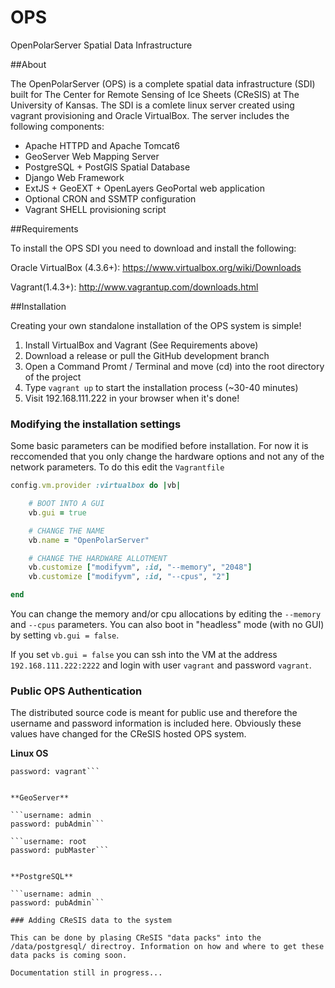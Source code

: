 OPS
===

OpenPolarServer Spatial Data Infrastructure

##About

The OpenPolarServer (OPS) is a complete spatial data infrastructure (SDI) built for The Center for Remote Sensing of Ice Sheets (CReSIS) at The University of Kansas. The SDI is a comlete linux server created using vagrant provisioning and Oracle VirtualBox. The server includes the following components:

* Apache HTTPD and Apache Tomcat6
* GeoServer Web Mapping Server
* PostgreSQL + PostGIS Spatial Database
* Django Web Framework
* ExtJS + GeoEXT + OpenLayers GeoPortal web application
* Optional CRON and SSMTP configuration
* Vagrant SHELL provisioning script
 
##Requirements

To install the OPS SDI you need to download and install the following:

Oracle VirtualBox (4.3.6+): https://www.virtualbox.org/wiki/Downloads

Vagrant(1.4.3+): http://www.vagrantup.com/downloads.html

##Installation

Creating your own standalone installation of the OPS system is simple!

1. Install VirtualBox and Vagrant (See Requirements above)
2. Download a release or pull the GitHub development branch
2. Open a Command Promt / Terminal and move (cd) into the root directory of the project
3. Type ```vagrant up``` to start the installation process (~30-40 minutes)
4. Visit 192.168.111.222 in your browser when it's done!


### Modifying the installation settings

Some basic parameters can be modified before installation. For now it is reccomended that you only change the hardware options and not any of the network parameters. To do this edit the ```Vagrantfile```

```ruby
config.vm.provider :virtualbox do |vb|

	# BOOT INTO A GUI
	vb.gui = true

	# CHANGE THE NAME
	vb.name = "OpenPolarServer"

	# CHANGE THE HARDWARE ALLOTMENT
	vb.customize ["modifyvm", :id, "--memory", "2048"]
	vb.customize ["modifyvm", :id, "--cpus", "2"]

end
```
	
You can change the memory and/or cpu allocations by editing the ```--memory``` and ```--cpus``` parameters. You can also boot in "headless" mode (with no GUI) by setting ```vb.gui = false```.

If you set ```vb.gui = false``` you can ssh into the VM at the address ```192.168.111.222:2222``` and login with user ```vagrant``` and password ```vagrant```.


### Public OPS Authentication

The distributed source code is meant for public use and therefore the username and password information is included here. Obviously these values have changed for the CReSIS hosted OPS system.

**Linux OS**

```username: vagrant
password: vagrant```


**GeoServer**

```username: admin
password: pubAdmin```

```username: root
password: pubMaster```


**PostgreSQL**

```username: admin
password: pubAdmin```

### Adding CReSIS data to the system

This can be done by plasing CReSIS "data packs" into the /data/postgresql/ directroy. Information on how and where to get these data packs is coming soon.

Documentation still in progress...
